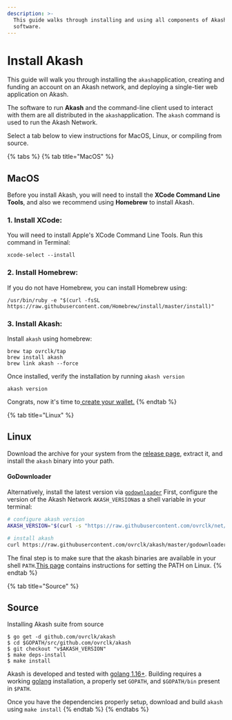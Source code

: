 ```yaml
---
description: >-
  This guide walks through installing and using all components of Akash
  software.
---
```


# Install Akash

This guide will walk you through installing the `akash`application, creating and funding an account on an Akash network, and deploying a single-tier web application on Akash.

The software to run **Akash** and the command-line client used to interact with them are all distributed in the `akash`application. The `akash` command is used to run the Akash Network.

Select a tab below to view instructions for MacOS, Linux, or compiling from source.

{% tabs %}
{% tab title="MacOS" %}
## MacOS

Before you install Akash, you will need to install the **XCode Command Line Tools**, and also we recommend using **Homebrew** to install Akash.

### 1. Install XCode:

You will need to install Apple's XCode Command Line Tools. Run this command in Terminal:

```text
xcode-select --install
```

### 2. Install Homebrew:

If you do not have Homebrew, you can install Homebrew using:

```text
/usr/bin/ruby -e "$(curl -fsSL https://raw.githubusercontent.com/Homebrew/install/master/install)"
```

### 3. Install Akash:

Install `akash` using homebrew:

```text
brew tap ovrclk/tap
brew install akash
brew link akash --force
```

Once installed, verify the installation by running `akash version`

```text
akash version
```

Congrats, now it's time to[ create your wallet.](wallet.md)
{% endtab %}

{% tab title="Linux" %}
## Linux

Download the archive for your system from the [release page](https://github.com/ovrclk/akash/releases), extract it, and install the `akash` binary into your path.

#### GoDownloader

Alternatively, install the latest version via [`godownloader`](https://github.com/goreleaser/godownloader) First, configure the version of the Akash Network `AKASH_VERSION`as a shell variable in your terminal:

```bash
# configure akash version
AKASH_VERSION="$(curl -s "https://raw.githubusercontent.com/ovrclk/net/master/mainnet/version.txt")"

# install akash 
curl https://raw.githubusercontent.com/ovrclk/akash/master/godownloader.sh | sh -s -- "v$AKASH_VERSION"
```

The final step is to make sure that the akash binaries are available in your shell `PATH`.[This page](https://stackoverflow.com/questions/14637979/how-to-permanently-set-path-on-linux-unix) contains instructions for setting the PATH on Linux.
{% endtab %}

{% tab title="Source" %}
## Source

Installing Akash suite from source

```text
$ go get -d github.com/ovrclk/akash
$ cd $GOPATH/src/github.com/ovrclk/akash
$ git checkout "v$AKASH_VERSION"
$ make deps-install
$ make install
```

Akash is developed and tested with [golang 1.16+](https://golang.org/). Building requires a working [golang](https://golang.org/) installation, a properly set `GOPATH`, and `$GOPATH/bin` present in `$PATH`.

Once you have the dependencies properly setup, download and build `akash` using `make install`
{% endtab %}
{% endtabs %}

